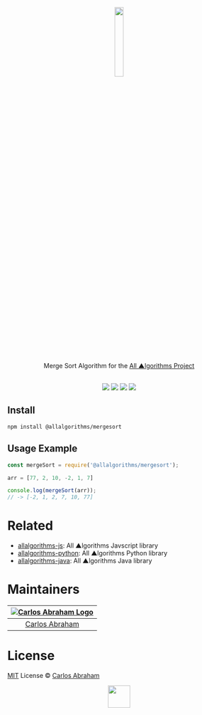 <p align="center">
	<a href="https://npmjs.com/@allalgorithms-mergesort"><img src="https://cdn.abranhe.com/projects/algorithms/logo.svg" width="20%">
	</a>
	<br>
	<br>
	Merge Sort Algorithm for the <a href="https://allalgorithms.com">All ▲lgorithms Project</a>
	<br>
	<br>
</p>

<p align="center">
	<a href="https://travis-ci.org/abranhe/allalgorithms-mergesort"><img src="https://img.shields.io/travis/abranhe/allalgorithms-mergesort.svg?logo=travis" /></a>
	<a href="https://github.com/abranhe/allalgorithms-mergesort/blob/master/license"><img src="https://img.shields.io/github/license/abranhe/allalgorithms-mergesort.svg" /></a>
	<a href="https://github.com/allalgorithms-mergesort"><img src="https://cdn.abranhe.com/projects/algorithms/badge.svg"/></a>
	<a href="https://github.com/abranhe/allalgorithms/allalgorithms-mergesort"><img src="https://img.shields.io/npm/v/allalgorithms-mergesort.svg"/></a>
</p>

## Install

```
npm install @allalgorithms/mergesort
```

## Usage Example

```js
const mergeSort = require('@allalgorithms/mergesort');

arr = [77, 2, 10, -2, 1, 7]

console.log(mergeSort(arr));
// -> [-2, 1, 2, 7, 10, 77]
```

# Related

- [allalgorithms-js](https://github.com/abranhe/allalgorithms-js): All ▲lgorithms Javscript library
- [allalgorithms-python](https://github.com/abranhe/allalgorithms-python): All ▲lgorithms Python library
- [allalgorithms-java](https://github.com/abranhe/allalgorithms-java): All ▲lgorithms Java library

# Maintainers

|[![Carlos Abraham Logo][3]][4]|
| :--------------------------: |
| [Carlos Abraham][4]          |


# License

[MIT][5] License © [Carlos Abraham][4]

<!-------------------Markdown Images Links ---------------------------------->
[1]: https://cdn.abranhe.com/projects/algorithms/badge.svg
[2]: https://github.com/abranhe/allalgorithms-mergesort
[3]: https://avatars3.githubusercontent.com/u/21347264?s=50
[4]: https://github.com/abranhe
[5]: https://github.com/abranhe/allalgorithms-mergesort/blob/master/license
<!-------------------Markdown Images Links ---------------------------------->

<p align="center">
	<a href="https://github.com/abranhe/algorithms">
		<img src="https://cdn.abranhe.com/projects/algorithms/logo.svg" width="50px">
	</a>
  <br>
</p>
